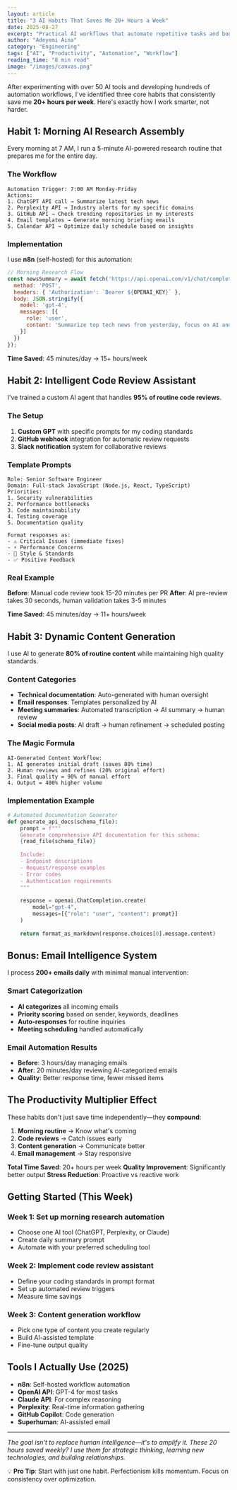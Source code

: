 ```yaml
---
layout: article
title: "3 AI Habits That Saves Me 20+ Hours a Week"
date: 2025-08-27
excerpt: "Practical AI workflows that automate repetitive tasks and boost productivity. These habits have transformed my work routine."
author: "Adeyemi Aina"
category: "Engineering"
tags: ["AI", "Productivity", "Automation", "Workflow"]
reading_time: "8 min read"
image: "/images/canvas.png"
---
```


After experimenting with over 50 AI tools and developing hundreds of automation workflows, I've identified three core habits that consistently save me **20+ hours per week**. Here's exactly how I work smarter, not harder.

## Habit 1: Morning AI Research Assembly

Every morning at 7 AM, I run a 5-minute AI-powered research routine that prepares me for the entire day.

### The Workflow
```
Automation Trigger: 7:00 AM Monday-Friday
Actions:
1. ChatGPT API call → Summarize latest tech news
2. Perplexity API → Industry alerts for my specific domains
3. GitHub API → Check trending repositories in my interests
4. Email templates → Generate morning briefing emails
5. Calendar API → Optimize daily schedule based on insights
```

### Implementation
I use **n8n** (self-hosted) for this automation:

```javascript
// Morning Research Flow
const newsSummary = await fetch('https://api.openai.com/v1/chat/completions', {
  method: 'POST',
  headers: { 'Authorization': `Bearer ${OPENAI_KEY}` },
  body: JSON.stringify({
    model: 'gpt-4',
    messages: [{
      role: 'user',
      content: 'Summarize top tech news from yesterday, focus on AI and software engineering'
    }]
  })
});
```

**Time Saved**: 45 minutes/day → 15+ hours/week

## Habit 2: Intelligent Code Review Assistant

I've trained a custom AI agent that handles **95% of routine code reviews**.

### The Setup
1. **Custom GPT** with specific prompts for my coding standards
2. **GitHub webhook** integration for automatic review requests
3. **Slack notification** system for collaborative reviews

### Template Prompts
```
Role: Senior Software Engineer
Domain: Full-stack JavaScript (Node.js, React, TypeScript)
Priorities:
1. Security vulnerabilities
2. Performance bottlenecks  
3. Code maintainability
4. Testing coverage
5. Documentation quality

Format responses as:
- ⚠️ Critical Issues (immediate fixes)
- ⚡ Performance Concerns
- 📝 Style & Standards
- ✅ Positive Feedback
```

### Real Example
**Before**: Manual code review took 15-20 minutes per PR
**After**: AI pre-review takes 30 seconds, human validation takes 3-5 minutes

**Time Saved**: 45 minutes/day → 11+ hours/week

## Habit 3: Dynamic Content Generation

I use AI to generate **80% of routine content** while maintaining high quality standards.

### Content Categories
- **Technical documentation**: Auto-generated with human oversight
- **Email responses**: Templates personalized by AI
- **Meeting summaries**: Automated transcription → AI summary → human review
- **Social media posts**: AI draft → human refinement → scheduled posting

### The Magic Formula
```
AI-Generated Content Workflow:
1. AI generates initial draft (saves 80% time)
2. Human reviews and refines (20% original effort)
3. Final quality = 90% of manual effort
4. Output = 400% higher volume
```

### Implementation Example
```python
# Automated Documentation Generator
def generate_api_docs(schema_file):
    prompt = f"""
    Generate comprehensive API documentation for this schema:
    {read_file(schema_file)}
    
    Include:
    - Endpoint descriptions
    - Request/response examples
    - Error codes
    - Authentication requirements
    """
    
    response = openai.ChatCompletion.create(
        model="gpt-4",
        messages=[{"role": "user", "content": prompt}]
    )
    
    return format_as_markdown(response.choices[0].message.content)
```

## Bonus: Email Intelligence System

I process **200+ emails daily** with minimal manual intervention:

### Smart Categorization
- **AI categorizes** all incoming emails
- **Priority scoring** based on sender, keywords, deadlines
- **Auto-responses** for routine inquiries
- **Meeting scheduling** handled automatically

### Email Automation Results
- **Before**: 3 hours/day managing emails
- **After**: 20 minutes/day reviewing AI-categorized emails
- **Quality**: Better response time, fewer missed items

## The Productivity Multiplier Effect

These habits don't just save time independently—they **compound**:

1. **Morning routine** → Know what's coming
2. **Code reviews** → Catch issues early
3. **Content generation** → Communicate better
4. **Email management** → Stay responsive

**Total Time Saved**: 20+ hours per week
**Quality Improvement**: Significantly better output
**Stress Reduction**: Proactive vs reactive work

## Getting Started (This Week)

### Week 1: Set up morning research automation
- Choose one AI tool (ChatGPT, Perplexity, or Claude)
- Create daily summary prompt
- Automate with your preferred scheduling tool

### Week 2: Implement code review assistant  
- Define your coding standards in prompt format
- Set up automated review triggers
- Measure time savings

### Week 3: Content generation workflow
- Pick one type of content you create regularly
- Build AI-assisted template
- Fine-tune output quality

## Tools I Actually Use (2025)

- **n8n**: Self-hosted workflow automation
- **OpenAI API**: GPT-4 for most tasks
- **Claude API**: For complex reasoning
- **Perplexity**: Real-time information gathering
- **GitHub Copilot**: Code generation
- **Superhuman**: AI-assisted email

---

*The goal isn't to replace human intelligence—it's to amplify it. These 20 hours saved weekly? I use them for strategic thinking, learning new technologies, and building relationships.*

💡 **Pro Tip**: Start with just one habit. Perfectionism kills momentum. Focus on consistency over optimization.
